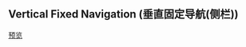 ## Vertical Fixed Navigation (垂直固定导航(侧栏))

[预览](https://cooodev.github.io/Frontend-Library/packages/vertical-fixed-navigation/)

